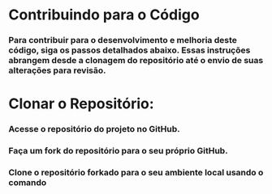 # Contribuindo para o Código
### Para contribuir para o desenvolvimento e melhoria deste código, siga os passos detalhados abaixo. Essas instruções abrangem desde a clonagem do repositório até o envio de suas alterações para revisão.

# Clonar o Repositório:

### Acesse o repositório do projeto no GitHub.
### Faça um fork do repositório para o seu próprio GitHub.
### Clone o repositório forkado para o seu ambiente local usando o comando
